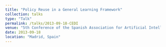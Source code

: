 ```yaml
---
title: "Policy Reuse in a General Learning Framework"
collection: talks
type: "Talk"
permalink: /talks/2013-09-18-CEDI
venue: "5th Conference of the Spanish Association for Artificial Intelligence, CAEPIA'13 (CEDI 2013)"
date: 2013-09-18
location: "Madrid, Spain"
---
```

